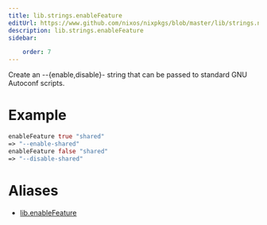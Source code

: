 ```yaml
---
title: lib.strings.enableFeature
editUrl: https://www.github.com/nixos/nixpkgs/blob/master/lib/strings.nix#L1144C19
description: lib.strings.enableFeature
sidebar:

    order: 7
---
```


Create an --{enable,disable}-<feat> string that can be passed to
standard GNU Autoconf scripts.

# Example

```nix
enableFeature true "shared"
=> "--enable-shared"
enableFeature false "shared"
=> "--disable-shared"
```


# Aliases

- [lib.enableFeature](reference/lib/lib-enableFeature)


